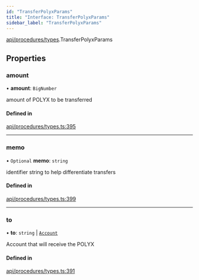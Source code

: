 ```yaml
---
id: "TransferPolyxParams"
title: "Interface: TransferPolyxParams"
sidebar_label: "TransferPolyxParams"
---
```


[api/procedures/types](../../../../../modules/API/Procedures/Types/Types.md).TransferPolyxParams

## Properties

### amount

• **amount**: `BigNumber`

amount of POLYX to be transferred

#### Defined in

[api/procedures/types.ts:395](https://github.com/F-OBrien/polymesh-sdk/blob/012f1745/src/api/procedures/types.ts#L395)

___

### memo

• `Optional` **memo**: `string`

identifier string to help differentiate transfers

#### Defined in

[api/procedures/types.ts:399](https://github.com/F-OBrien/polymesh-sdk/blob/012f1745/src/api/procedures/types.ts#L399)

___

### to

• **to**: `string` \| [`Account`](../../../../../classes/API/Entities/Account/Account.md)

Account that will receive the POLYX

#### Defined in

[api/procedures/types.ts:391](https://github.com/F-OBrien/polymesh-sdk/blob/012f1745/src/api/procedures/types.ts#L391)
